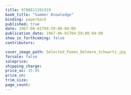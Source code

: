 ```yaml
---
title: 9780811201919
book_title: "Summer Knowledge"
binding: paperback
published: true
date: 1967-06-01T04:59:00-04:00
publication_date: 1967-06-01T04:59:00-04:00
show_in_forthcoming: false
contributors:

cover_image_path: Selected_Poems_Delmore_Schwartz.jpg
forsale: false
saleprice:
shipping_charge:
price_us: 15.95
price_cn:
trim_size:
page_count:
---
```


